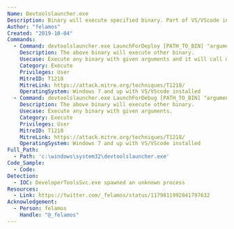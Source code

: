 ```yaml
---
Name: Devtoolslauncher.exe
Description: Binary will execute specified binary. Part of VS/VScode installation.
Author: "felamos"
Created: "2019-10-04"
Commands:
  - Command: devtoolslauncher.exe LaunchForDeploy [PATH_TO_BIN] "argument here" test
    Description: The above binary will execute other binary.
    Usecase: Execute any binary with given arguments and it will call developertoolssvc.exe. developertoolssvc is actually executing the binary. https://i.imgur.com/Go7rc0I.png
    Category: Execute
    Privileges: User
    MitreID: T1218
    MitreLink: https://attack.mitre.org/techniques/T1218/
    OperatingSystem: Windows 7 and up with VS/VScode installed
  - Command: devtoolslauncher.exe LaunchForDebug [PATH_TO_BIN] "argument here" test
    Description: The above binary will execute other binary.
    Usecase: Execute any binary with given arguments.
    Category: Execute
    Privileges: User
    MitreID: T1218
    MitreLink: https://attack.mitre.org/techniques/T1218/
    OperatingSystem: Windows 7 and up with VS/VScode installed
Full_Path:
  - Path: 'c:\windows\system32\devtoolslauncher.exe'
Code_Sample:
  - Code:
Detection:
  - IOC: DeveloperToolsSvc.exe spawned an unknown process
Resources:
  - Link: https://twitter.com/_felamos/status/1179811992841797632
Acknowledgement:
  - Person: felamos
    Handle: "@_felamos"
---
```

